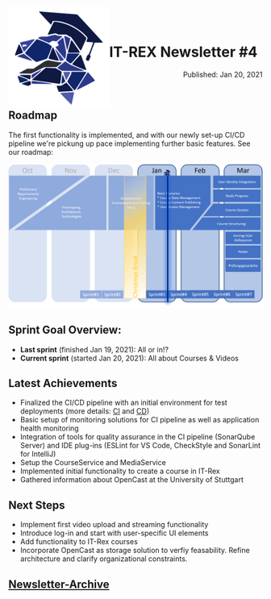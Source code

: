 <img align="left" width="200" src="../graphix/rexlogo.png"/>
<br/>
<br/>

# IT-REX Newsletter #4

<p align="right">Published: Jan 20, 2021</p>
<br/>

## Roadmap

The first functionality is implemented, and with our newly set-up CI/CD pipeline we're pickung up pace implementing further basic features. See our roadmap:

![Roadmap](../graphix/roadmap04.png)

## Sprint Goal Overview:
* **Last sprint** (finished Jan 19, 2021): All or in!?
* **Current sprint** (started Jan 20, 2021): All about Courses & Videos

## Latest Achievements

* Finalized the CI/CD pipeline with an initial environment for test deployments (more details: [CI](https://github.com/IT-REX-Platform/Wiki/wiki/DevOps) and [CD](https://github.com/IT-REX-Platform/Wiki/wiki/DevOps--Production-Environment-(CD)))
* Basic setup of monitoring solutions for CI pipeline as well as application health monitoring
* Integration of tools for quality assurance in the CI pipeline (SonarQube Server) and IDE plug-ins (ESLint for VS Code, CheckStyle and SonarLint for IntelliJ)
* Setup the CourseService and MediaService
* Implemented initial functionality to create a course in IT-Rex
* Gathered information about OpenCast at the University of Stuttgart

## Next Steps

* Implement first video upload and streaming functionality
* Introduce log-in and start with user-specific UI elements
* Add functionality to IT-Rex courses
* Incorporate OpenCast as storage solution to verfiy feasability. Refine architecture and clarify organizational constraints.

## [Newsletter-Archive](https://github.com/IT-REX-Platform/Wiki/tree/main/newsletter/archive)